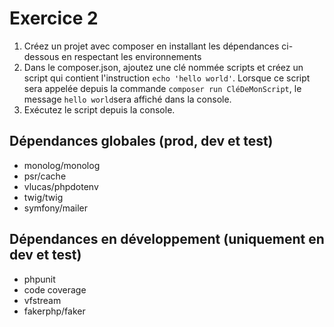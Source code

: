 # Exercice 2 

1. Créez un projet avec composer en installant les dépendances ci-dessous en respectant les environnements
2. Dans le composer.json, ajoutez une clé nommée scripts et créez un script qui contient l'instruction `echo 'hello world'`. Lorsque ce script sera appelée depuis la commande `composer run CléDeMonScript`, le message `hello world`sera affiché dans la console.
3. Exécutez le script depuis la console.

## Dépendances globales (prod, dev et test)

- monolog/monolog
- psr/cache
- vlucas/phpdotenv
- twig/twig
- symfony/mailer

## Dépendances en développement (uniquement en dev et test)

- phpunit
- code coverage
- vfstream
- fakerphp/faker